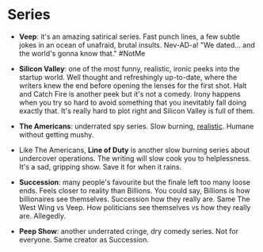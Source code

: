 # Series

- **Veep**: it's an amazing satirical series. Fast punch lines, a few
  subtle jokes in an ocean of unafraid, brutal insults. Nev-AD-a!
  "We dated... and the world's gonna know that." #NotMe

- **Silicon Valley**: one of the most funny, realistic, ironic peeks
  into the startup world. Well thought and refreshingly up-to-date,
  where the writers knew the end before opening the lenses for the
  first shot. Halt and Catch Fire is another peek but it's not a
  comedy. Irony happens when you try so hard to avoid something that
  you inevitably fall doing exactly that. It's really hard to plot
  right and Silicon Valley is full of them.

- **The Americans**: underrated spy series. Slow burning,
  [realistic](https://www.youtube.com/watch?v=TYo-ziwOAWQ). Humane
  without getting mushy.

- Like The Americans, **Line of Duty** is another slow burning series
  about undercover operations. The writing will slow cook you to
  helplessness. It's a sad, gripping show. Save it for when it rains.

- **Succession**: many people's favourite but the finale left too many loose
  ends. Feels closer to reality than Billions. You could say, Billions
  is how billionaires see themselves. Succession how they really are.
  Same The West Wing vs Veep. How politicians see themselves vs how
  they really are. Allegedly.

- **Peep Show**: another underrated cringe, dry comedy series. Not for
  everyone. Same creator as Succession.
